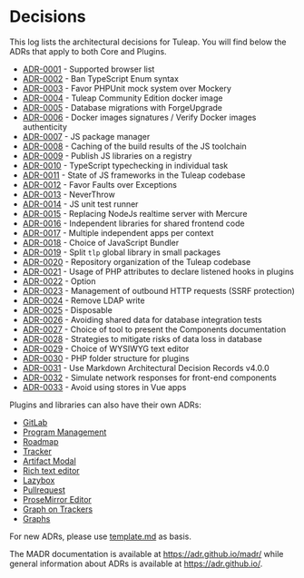 # Decisions

This log lists the architectural decisions for Tuleap. You will find below the ADRs that apply to both Core and Plugins.

* [ADR-0001](0001-supported-browser-versions.md) - Supported browser list
* [ADR-0002](0002-ban-typescript-enum.md) - Ban TypeScript Enum syntax
* [ADR-0003](0003-favor-phpunit-mock-over-mockery.md) - Favor PHPUnit mock system over Mockery
* [ADR-0004](0004-tuleap-community-edition-docker-image.md) - Tuleap Community Edition docker image
* [ADR-0005](0005-forgeupgrade.md) - Database migrations with ForgeUpgrade
* [ADR-0006](0006-sign-docker-images.md) - Docker images signatures / Verify Docker images authenticity
* [ADR-0007](0007-js-package-manager.md) - JS package manager
* [ADR-0008](0008-cache-js-toolchain-build-results.md) - Caching of the build results of the JS toolchain
* [ADR-0009](0009-publish-js-lib-registry.md) - Publish JS libraries on a registry
* [ADR-0010](0010-ts-typechecking-individual-task.md) - TypeScript typechecking in individual task
* [ADR-0011](0011-js-framework.md) - State of JS frameworks in the Tuleap codebase
* [ADR-0012](0012-faults-over-exceptions.md) - Favor Faults over Exceptions
* [ADR-0013](0013-neverthrow.md) - NeverThrow
* [ADR-0014](0014-js-unit-test-runner.md) - JS unit test runner
* [ADR-0015](0015-mercure-realtime.md) - Replacing NodeJs realtime server with Mercure
* [ADR-0016](0016-frontend-libraries.md) - Independent libraries for shared frontend code
* [ADR-0017](0017-multiple-apps-per-context.md) - Multiple independent apps per context
* [ADR-0018](0018-js-bundler.md) - Choice of JavaScript Bundler
* [ADR-0019](0019-split-tlp.md) - Split `tlp` global library in small packages
* [ADR-0020](0020-repository-organization-tuleap-codebase.md) - Repository organization of the Tuleap codebase
* [ADR-0021](0021-attributes-based-events.md) - Usage of PHP attributes to declare listened hooks in plugins
* [ADR-0022](0022-option.md) - Option
* [ADR-0023](0023-outbound-http-requests.md) - Management of outbound HTTP requests (SSRF protection)
* [ADR-0024](0024-remove-ldap-write.md) - Remove LDAP write
* [ADR-0025](0025-disposable.md) - Disposable
* [ADR-0026](0026-integration-tests-teardown.md) - Avoiding shared data for database integration tests
* [ADR-0027](0027-component-documentation.md) - Choice of tool to present the Components documentation
* [ADR-0028](0028-prevent-data-loss.md) - Strategies to mitigate risks of data loss in database
* [ADR-0029](0029-wysiwyg-text-editor.md) - Choice of WYSIWYG text editor
* [ADR-0030](0030-php-folder-structure-for-plugins.md) - PHP folder structure for plugins
* [ADR-0031](0031-use-markdown-architectural-decision-records-v4.md) - Use Markdown Architectural Decision Records v4.0.0
* [ADR-0032](0032-simulate-network-responses-frontend) - Simulate network responses for front-end components
* [ADR-0033](0033-avoid-using-stores-in-vue-apps.md) - Avoid using stores in Vue apps

Plugins and libraries can also have their own ADRs:
* [GitLab](../../plugins/gitlab/docs/glossary.md)
* [Program Management](../../plugins/program_management/docs/decisions/README.md)
* [Roadmap](../../plugins/roadmap/docs/decisions/README.md)
* [Tracker](../../plugins/tracker/docs/decisions/README.md)
* [Artifact Modal](../../plugins/tracker/scripts/lib/artifact-modal/docs/decisions/README.md)
* [Rich text editor](../../plugins/tracker/scripts/lib/rich-text-editor/docs/decisions/README.md)
* [Lazybox](../../lib/frontend/lazybox/docs/decisions/README.md)
* [Pullrequest](../../plugins/pullrequest/docs/decisions/README.md)
* [ProseMirror Editor](../../lib/frontend/prose-mirror-editor/docs/decisions/README.md)
* [Graph on Trackers](../../plugins/graphontrackersv5/docs/decisions/README.md)
* [Graphs](../../plugins/graphs/docs/decisions/README.md)

For new ADRs, please use [template.md](./template.md) as basis.

The MADR documentation is available at <https://adr.github.io/madr/> while general information about ADRs is available at <https://adr.github.io/>.
